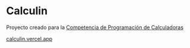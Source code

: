 # Calculin

Proyecto creado para la [Competencia de Programación de Calculadoras](https://effulgent-valkyrie-b45ad4.netlify.app/)

[calculin.vercel.app](
https://calculin.vercel.app/)
